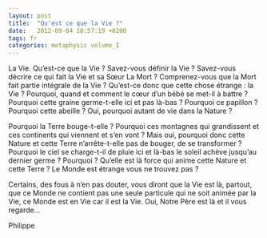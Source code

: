 ```yaml
---
layout: post
title:  "Qu'est ce que la Vie ?"
date:   2012-09-04 10:57:19 +0200
tags: fr
categories: metaphysic volume_I
---
```

La Vie. Qu’est-ce que la Vie ? Savez-vous définir la Vie ? Savez-vous décrire ce qui fait la Vie et sa Sœur La Mort ? Comprenez-vous que la Mort fait partie intégrale de la Vie ? Qu’est-ce donc que cette chose étrange : la Vie ? Pourquoi, quand et comment le cœur d’un bébé se met-il à battre ? Pourquoi cette graine germe-t-elle ici et pas là-bas ? Pourquoi ce papillon ? Pourquoi cette abeille ? Oui, pourquoi autant de vie dans la Nature ?

Pourquoi la Terre bouge-t-elle ? Pourquoi ces montagnes qui grandissent et ces continents qui viennent et s’en vont ? Mais oui, pourquoi donc cette Nature et cette Terre n’arrête-t-elle pas de bouger, de se transformer ? Pourquoi le ciel se charge-t-il de pluie ici et là-bas le soleil achève jusqu’au dernier germe ? Pourquoi ? Qu’elle est là force qui anime cette Nature et cette Terre ? Le Monde est étrange vous ne trouvez pas ?

Certains, des fous à n’en pas douter, vous diront que la Vie est là, partout, que ce Monde ne contient pas une seule particule qui ne soit animée par la Vie, ce Monde est en Vie car il est la Vie. Oui, Notre Père est là et il vous regarde...

Philippe

<!-- 
Ce(tte) œuvre est mise à disposition selon les termes de la Licence Creative Commons Attribution - Pas d’Utilisation Commerciale 4.0 International.
-->